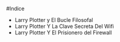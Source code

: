#Indice 

* Larry Plotter y El Bucle Filosofal
* Larry Plotter Y La Clave Secreta Del Wifi
* Larry Plotter Y El Prisionero del Firewall